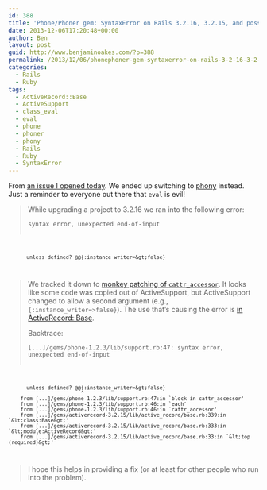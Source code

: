 ```yaml
---
id: 388
title: 'Phone/Phoner gem: SyntaxError on Rails 3.2.16, 3.2.15, and possibly before'
date: 2013-12-06T17:20:48+00:00
author: Ben
layout: post
guid: http://www.benjaminoakes.com/?p=388
permalink: /2013/12/06/phonephoner-gem-syntaxerror-on-rails-3-2-16-3-2-15-and-possibly-before/
categories:
  - Rails
  - Ruby
tags:
  - ActiveRecord::Base
  - ActiveSupport
  - class_eval
  - eval
  - phone
  - phoner
  - phony
  - Rails
  - Ruby
  - SyntaxError
---
```

From [an issue I opened today](https://github.com/carr/phone/issues/50). We ended up switching to [phony](https://github.com/floere/phony) instead. Just a reminder to everyone out there that `eval` is evil!

> While upgrading a project to 3.2.16 we ran into the following error:
> 
> <pre><code class="no-highlight">syntax error, unexpected end-of-input
          unless defined? @@{:instance_writer=&gt;false}
</code></pre>
> 
> We tracked it down to [monkey patching of `cattr_accessor`](https://github.com/carr/phone/blob/d62324f12ac19951220a26dfa90b5e5cb1369477/lib/phone/support.rb#L48). It looks like some code was copied out of ActiveSupport, but ActiveSupport changed to allow a second argument (e.g., `{:instance_writer=>false}`). The use that&#8217;s causing the error is [in ActiveRecord::Base](https://github.com/rails/rails/blob/v3.2.15/activerecord/lib/active_record/base.rb#L339).
> 
> Backtrace:
> 
> <pre><code class="no-highlight">[...]/gems/phone-1.2.3/lib/support.rb:47: syntax error, unexpected end-of-input
          unless defined? @@{:instance_writer=&gt;false}
                            ^
        from [...]/gems/phone-1.2.3/lib/support.rb:47:in `block in cattr_accessor'
        from [...]/gems/phone-1.2.3/lib/support.rb:46:in `each'
        from [...]/gems/phone-1.2.3/lib/support.rb:46:in `cattr_accessor'
        from [...]/gems/activerecord-3.2.15/lib/active_record/base.rb:339:in `&lt;class:Base&gt;'
        from [...]/gems/activerecord-3.2.15/lib/active_record/base.rb:333:in `&lt;module:ActiveRecord&gt;'
        from [...]/gems/activerecord-3.2.15/lib/active_record/base.rb:33:in `&lt;top (required)&gt;'
</code></pre>
> 
> I hope this helps in providing a fix (or at least for other people who run into the problem).